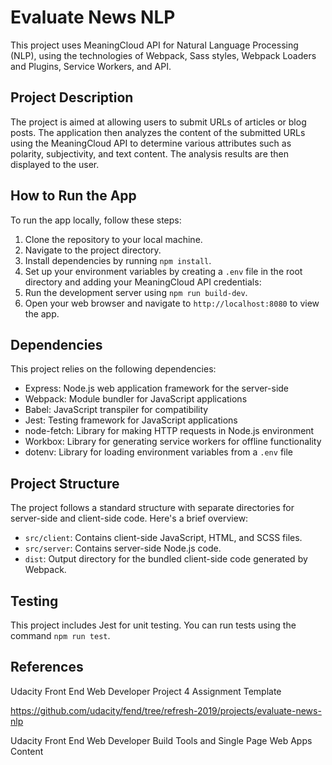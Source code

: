 # Evaluate News NLP

This project uses MeaningCloud API for Natural Language Processing (NLP), using the technologies of Webpack, Sass styles, Webpack Loaders and Plugins, Service Workers, and API.

## Project Description

The project is aimed at allowing users to submit URLs of articles or blog posts. The application then analyzes the content of the submitted URLs using the MeaningCloud API to determine various attributes such as polarity, subjectivity, and text content. The analysis results are then displayed to the user.

## How to Run the App

To run the app locally, follow these steps:

1. Clone the repository to your local machine.
2. Navigate to the project directory.
3. Install dependencies by running `npm install`.
4. Set up your environment variables by creating a `.env` file in the root directory and adding your MeaningCloud API credentials:
5. Run the development server using `npm run build-dev`.
6. Open your web browser and navigate to `http://localhost:8080` to view the app.

## Dependencies

This project relies on the following dependencies:

- Express: Node.js web application framework for the server-side
- Webpack: Module bundler for JavaScript applications
- Babel: JavaScript transpiler for compatibility
- Jest: Testing framework for JavaScript applications
- node-fetch: Library for making HTTP requests in Node.js environment
- Workbox: Library for generating service workers for offline functionality
- dotenv: Library for loading environment variables from a `.env` file

## Project Structure

The project follows a standard structure with separate directories for server-side and client-side code. Here's a brief overview:

- `src/client`: Contains client-side JavaScript, HTML, and SCSS files.
- `src/server`: Contains server-side Node.js code.
- `dist`: Output directory for the bundled client-side code generated by Webpack.

## Testing

This project includes Jest for unit testing. You can run tests using the command `npm run test`.

## References

Udacity Front End Web Developer Project 4 Assignment Template

https://github.com/udacity/fend/tree/refresh-2019/projects/evaluate-news-nlp

Udacity Front End Web Developer Build Tools and Single Page Web Apps Content
